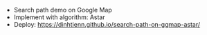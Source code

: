 - Search path demo on Google Map
- Implement with algorithm: Astar
- Deploy: https://dinhtienn.github.io/search-path-on-ggmap-astar/